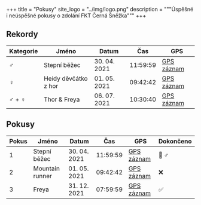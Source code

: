 +++
title = "Pokusy"
site_logo = "../img/logo.png"
description = """Úspěšné i neúspěšné pokusy o zdolání FKT Černá Sněžka"""
+++

## Rekordy

| Kategorie | Jméno                | Datum        | Čas      | GPS                                    |
|-----------|----------------------|--------------|----------|----------------------------------------|
| ♂️         | Stepní běžec         | 30. 04. 2021 | 11:59:59 | [GPS záznam](//strava.com)             |
| ♀️         | Heidy děvčátko z hor | 01. 05. 2021 | 09:42:42 | [GPS záznam](//connect.garmin.com)     |
| ♂️  + ♀️    | Thor & Freya         | 06. 07. 2021 | 10:30:40 | [GPS záznam](//stepnibezec.cz)         |

## Pokusy

| Pokus | Jméno              | Datum        | Čas      | GPS                                    | Dokončeno  | 
|-------|--------------------|--------------|----------|----------------------------------------|------------|
|     1 | Stepní běžec       | 30. 04. 2021 | 11:59:59 | [GPS záznam](//strava.com)             | 🥇 ♂️       |
|     2 | Mountain runner    | 01. 05. 2021 | 09:42:42 | [GPS záznam](//connect.garmin.com)     | ❌         |
|     3 | Freya              | 31. 12. 2021 | 07:59:59 | [GPS záznam](//strava.com)             | ✅         |
